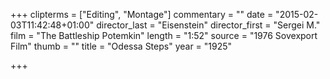 +++
clipterms = ["Editing", "Montage"]
commentary = ""
date = "2015-02-03T11:42:48+01:00"
director_last = "Eisenstein"
director_first = "Sergei M."
film = "The Battleship Potemkin"
length = "1:52"
source = "1976 Sovexport Film"
thumb = ""
title = "Odessa Steps"
year = "1925"

+++

